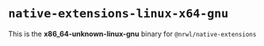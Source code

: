 # `native-extensions-linux-x64-gnu`

This is the **x86_64-unknown-linux-gnu** binary for `@nrwl/native-extensions`
